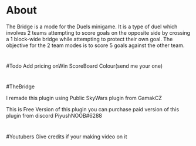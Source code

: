 # About
The Bridge is a mode for the Duels minigame. It is a type of duel which involves 2 teams attempting to score goals on the opposite side by crossing a 1 block-wide bridge while attempting to protect their own goal. The objective for the 2 team modes is to score 5 goals against the other team.
#
#Todo
Add pricing onWin
ScoreBoard Colour(send me your one)
#
#TheBridge

I remade this plugin using Public SkyWars plugin from GamakCZ

This is Free Version of this plugin
you can purchase paid version of this plugin from discord
PiyushNOOB#6288
#
#Youtubers
Give credits if your making video on it
#
